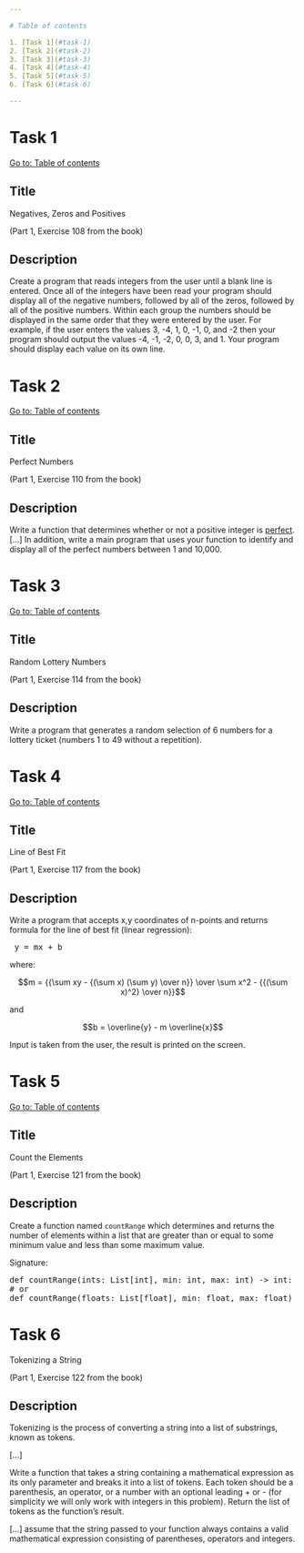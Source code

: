 ```yaml
---

# Table of contents

1. [Task 1](#task-1)
2. [Task 2](#task-2)
3. [Task 3](#task-3)
4. [Task 4](#task-4)
5. [Task 5](#task-5)
6. [Task 6](#task-6)

---
```


# Task 1

[Go to: Table of contents](#table-of-contents)

## Title

Negatives, Zeros and Positives

(Part 1, Exercise 108 from the book)

## Description

Create a program that reads integers from the user until a blank line is entered. Once all of the integers have been read your program should display all of the negative numbers, followed by all of the zeros, followed by all of the positive numbers. Within each group the numbers should be displayed in the same order that they were entered by the user. For example, if the user enters the values 3, -4, 1, 0, -1, 0, and -2 then your program should output the values -4, -1, -2, 0, 0, 3, and 1. Your program should display each value on its own line.

# Task 2

[Go to: Table of contents](#table-of-contents)

## Title

Perfect Numbers

(Part 1, Exercise 110 from the book)

## Description

Write a function that determines whether or not a positive integer is [perfect](https://en.wikipedia.org/wiki/Perfect_number). [...] In addition, write a main program that uses your function to identify and display all of the perfect numbers between 1 and 10,000.

# Task 3

[Go to: Table of contents](#table-of-contents)

## Title

Random Lottery Numbers

(Part 1, Exercise 114 from the book)

## Description

Write a program that generates a random selection of 6 numbers for a lottery ticket (numbers 1 to 49 without a repetition).

# Task 4

[Go to: Table of contents](#table-of-contents)

## Title

Line of Best Fit

(Part 1, Exercise 117 from the book)

## Description

Write a program that accepts x,y coordinates of n-points and returns formula for the line of best fit (linear regression):

<pre>
 y = mx + b
</pre>

where:

$$m = {{\sum xy - {(\sum x) (\sum y) \over n}} \over \sum x^2 - {{(\sum x)^2} \over n}}$$

and

$$b = \overline{y} - m \overline{x}$$

Input is taken from the user, the result is printed on the screen.

# Task 5

[Go to: Table of contents](#table-of-contents)

## Title

Count the Elements

(Part 1, Exercise 121 from the book)

## Description

Create a function named `countRange` which determines and returns the number of elements within a list that are greater than or equal to some minimum value and less than some maximum value.

Signature:

<pre>
def countRange(ints: List[int], min: int, max: int) -> int:
# or
def countRange(floats: List[float], min: float, max: float) -> int:
</pre>

# Task 6

Tokenizing a String

(Part 1, Exercise 122 from the book)

## Description

Tokenizing is the process of converting a string into a list of substrings, known as tokens.

[...]

Write a function that takes a string containing a mathematical expression as its only parameter and breaks it into a list of tokens. Each token should be a parenthesis, an operator, or a number with an optional leading + or - (for simplicity we will only work with integers in this problem). Return the list of tokens as the function’s result.

[...] assume that the string passed to your function always contains a valid mathematical expression consisting of parentheses, operators and integers. 
